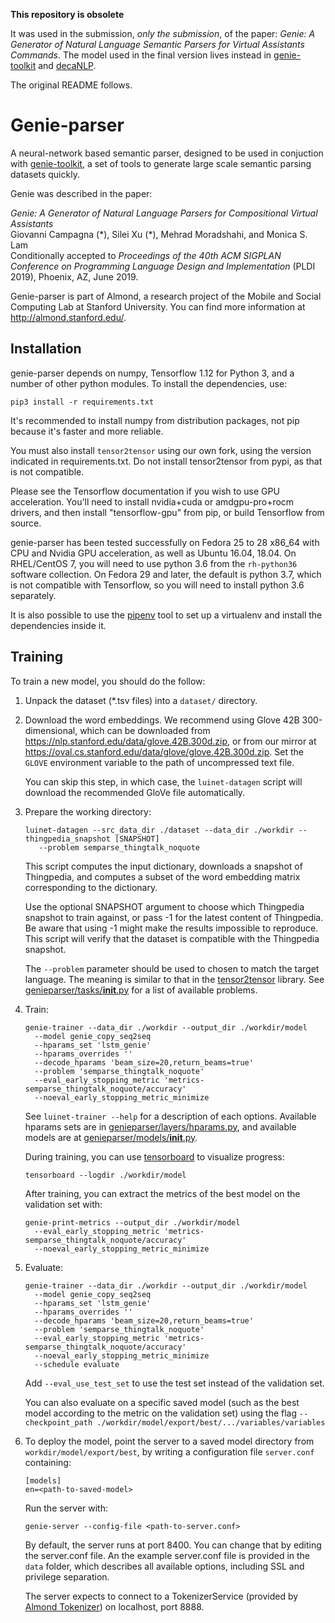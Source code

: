 **This repository is obsolete**

It was used in the submission, *only the submission*, of the paper: _Genie: A Generator of Natural Language Semantic Parsers for Virtual Assistants Commands_.
The model used in the final version lives instead in [genie-toolkit](https://github.com/stanford-oval/genie-toolkit) and [decaNLP](https://github.com/stanford-oval/genie-toolkit).

The original README follows.

# Genie-parser

A neural-network based semantic parser, designed to be used in conjuction with
[genie-toolkit](https://github.com/Stanford-Mobisocial-IoT-Lab/genie-toolkit),
a set of tools to generate large scale semantic parsing datasets quickly.

Genie was described in the paper:

_Genie: A Generator of Natural Language Parsers for Compositional Virtual Assistants_  
Giovanni Campagna (\*), Silei Xu (\*), Mehrad Moradshahi, and Monica S. Lam  
Conditionally accepted to _Proceedings of the 40th ACM SIGPLAN Conference on Programming Language Design and Implementation_ (PLDI 2019), Phoenix, AZ, June 2019.

Genie-parser is part of Almond, a research project of the Mobile and Social
Computing Lab at Stanford University.  You can find more
information at <http://almond.stanford.edu/>.

## Installation

genie-parser depends on numpy, Tensorflow 1.12 for Python 3, and a number of
other python modules. To install the dependencies, use:

    pip3 install -r requirements.txt

It's recommended to install numpy from distribution packages, not
pip because it's faster and more reliable.

You must also install `tensor2tensor` using our own fork, using the version
indicated in requirements.txt.
Do not install tensor2tensor from pypi, as that is not compatible.

Please see the Tensorflow documentation if you wish to use GPU
acceleration. You'll need to install nvidia+cuda or amdgpu-pro+rocm
drivers, and then install "tensorflow-gpu" from pip, or build
Tensorflow from source.

genie-parser has been tested successfully on Fedora 25 to 28
x86_64 with CPU and Nvidia GPU acceleration, as well as Ubuntu 16.04,
18.04. On RHEL/CentOS 7, you will need to use python 3.6 from the `rh-python36`
software collection. On Fedora 29 and later, the default is python 3.7, which is not
compatible with Tensorflow, so you will need to install python 3.6 separately.

It is also possible to use the [pipenv](https://pipenv.readthedocs.io/en/latest/)
tool to set up a virtualenv and install the dependencies inside it.

## Training

To train a new model, you should do the follow:

1. Unpack the dataset (*.tsv files) into a `dataset/` directory.

2. Download the word embeddings. We recommend using Glove 42B 300-dimensional,
   which can be downloaded from <https://nlp.stanford.edu/data/glove.42B.300d.zip>,
   or from our mirror at <https://oval.cs.stanford.edu/data/glove/glove.42B.300d.zip>.
   Set the `GLOVE` environment variable to the path of uncompressed text file.
   
   You can skip this step, in which case, the `luinet-datagen` script will download
   the recommended GloVe file automatically.
 
3. Prepare the working directory:
   ```
   luinet-datagen --src_data_dir ./dataset --data_dir ./workdir --thingpedia_snapshot [SNAPSHOT]
      --problem semparse_thingtalk_noquote
   ```
   This script computes the input dictionary, downloads a snapshot of Thingpedia,
   and computes a subset of the word embedding matrix corresponding to the dictionary.
   
   Use the optional SNAPSHOT argument to choose which Thingpedia snapshot to train
   against, or pass -1 for the latest content of Thingpedia. Be aware that
   using -1 might make the results impossible to reproduce.
   This script will verify that the dataset is compatible with the
   Thingpedia snapshot.
   
   The `--problem` parameter should be used to chosen to match the target language.
   The meaning is similar to that in the [tensor2tensor](https://github.com/Stanford-Mobisocial-IoT-Lab/tensor2tensor)
   library. See [genieparser/tasks/__init__.py](genieparser/tasks/__init__.py) for a
   list of available problems.
   
4. Train:
   ```
   genie-trainer --data_dir ./workdir --output_dir ./workdir/model
     --model genie_copy_seq2seq
     --hparams_set 'lstm_genie'
     --hparams_overrides ''
     --decode_hparams 'beam_size=20,return_beams=true'
     --problem 'semparse_thingtalk_noquote'
     --eval_early_stopping_metric 'metrics-semparse_thingtalk_noquote/accuracy'
     --noeval_early_stopping_metric_minimize
   ```
   See `luinet-trainer --help` for a description of each options. Available hparams sets are
   in [genieparser/layers/hparams.py](genieparser/layers/hparams.py), and available models
   are at [genieparser/models/__init__.py](genieparser/models/__init__.py).
    
   During training, you can use [tensorboard](https://github.com/tensorflow/tensorboard) to visualize
   progress:
   ```
   tensorboard --logdir ./workdir/model
   ```
    
   After training, you can extract the metrics of the best model on the validation set with:
   ```
   genie-print-metrics --output_dir ./workdir/model
     --eval_early_stopping_metric 'metrics-semparse_thingtalk_noquote/accuracy'
     --noeval_early_stopping_metric_minimize
   ```
    
5. Evaluate:
   ```
   genie-trainer --data_dir ./workdir --output_dir ./workdir/model
     --model genie_copy_seq2seq
     --hparams_set 'lstm_genie'
     --hparams_overrides ''
     --decode_hparams 'beam_size=20,return_beams=true'
     --problem 'semparse_thingtalk_noquote'
     --eval_early_stopping_metric 'metrics-semparse_thingtalk_noquote/accuracy'
     --noeval_early_stopping_metric_minimize
     --schedule evaluate
   ```
    
   Add `--eval_use_test_set` to use the test set instead of the validation set.
    
   You can also evaluate on a specific saved model (such as the best model according to the metric
   on the validation set) using the flag `--checkpoint_path ./workdir/model/export/best/.../variables/variables`
    
6. To deploy the model, point the server to a saved model directory from `workdir/model/export/best`,
   by writing a configuration file `server.conf` containing:
   ```
   [models]
   en=<path-to-saved-model>
   ```

   Run the server with:
   ```
   genie-server --config-file <path-to-server.conf>
   ```

   By default, the server runs at port 8400. You can change that by editing the server.conf file.
   An the example server.conf file is provided in the `data` folder, which describes all available
   options, including SSL and privilege separation.

   The server expects to connect to a TokenizerService (provided by [Almond Tokenizer](https://github.com/Stanford-Mobisocial-IoT-Lab/almond-tokenizer)) on
   localhost, port 8888.

